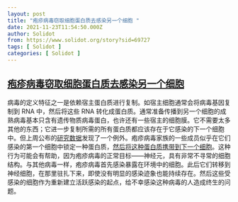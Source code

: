 ```yaml
---
layout: post
title: "疱疹病毒窃取细胞蛋白质去感染另一个细胞 "
date: 2021-11-23T11:54:50.000Z
author: Solidot
from: https://www.solidot.org/story?sid=69727
tags: [ Solidot ]
categories: [ Solidot ]
---
```

<!--1637668490000-->
[疱疹病毒窃取细胞蛋白质去感染另一个细胞](https://www.solidot.org/story?sid=69727)
------

<div>
病毒的定义特征之一是依赖宿主蛋白质进行复制。如宿主细胞通常会将病毒基因复制到 RNA 中，然后将这些 RNA 转化成蛋白质。通常准备传播到另一个细胞的成熟病毒基本只含有遗传物质病毒蛋白，也许还有一些宿主的细胞膜。它不需要太多其他的东西；它进一步复制所需的所有蛋白质都应该存在于它感染的下一个细胞中。但上周公布的<a href="https://www.nature.com/articles/s41586-021-04106-w" target="_blank">研究数据</a>发现了一个例外。疱疹病毒家族的一些成员似乎在它们感染的第一个细胞中锁定一种蛋白质，<a href="https://arstechnica.com/science/2021/11/herpes-viruses-steal-one-cells-protein-use-it-to-infect-another/" target="_blank">然后将这种蛋白质携带到下一个细胞</a>。这种行为可能会有帮助，因为疱疹病毒的正常目标——神经元，具有非常不寻常的细胞结构。与其他病毒一样，疱疹病毒首先感染暴露在环境中的细胞。此后它们转移到神经细胞，在那里驻扎下来，即使没有明显的感染迹象也能持续存在。然后这些受感染的细胞作为重新建立活跃感染的起点，给不幸感染这种病毒的人造成终生的问题。
</div>
